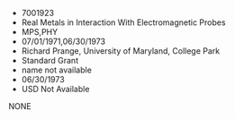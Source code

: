 * 7001923
* Real Metals in Interaction With Electromagnetic Probes
* MPS,PHY
* 07/01/1971,06/30/1973
* Richard Prange, University of Maryland, College Park
* Standard Grant
*   name not available
* 06/30/1973
* USD Not Available

NONE